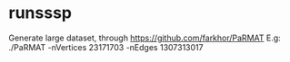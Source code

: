 # runsssp

Generate large dataset, through https://github.com/farkhor/PaRMAT
E.g: 
./PaRMAT -nVertices 23171703 -nEdges 1307313017


